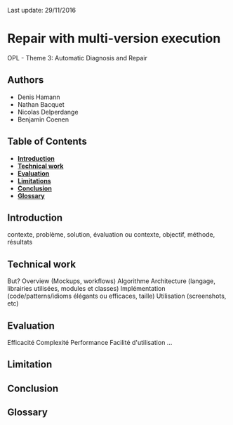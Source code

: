 Last update: 29/11/2016
# Repair with multi-version execution
OPL - Theme 3: Automatic Diagnosis and Repair
## Authors
- Denis Hamann
- Nathan Bacquet
- Nicolas Delperdange
- Benjamin Coenen

## Table of Contents
- **[Introduction](#introduction)**   
- **[Technical work](#technical-work)**   
- **[Evaluation](#evaluation)**
- **[Limitations](#limitation)**  
- **[Conclusion](#conclusion)**
- **[Glossary](#glossary)**

## Introduction
contexte, problème, solution, évaluation
ou 
contexte, objectif, méthode, résultats
## Technical work
But?
Overview (Mockups, workflows)
Algorithme
Architecture (langage, librairies utilisées, modules et classes)
Implémentation (code/patterns/idioms élégants ou efficaces, taille)
Utilisation (screenshots, etc)
## Evaluation
Efficacité
Complexité
Performance
Facilité d'utilisation
...
## Limitation
## Conclusion
## Glossary
